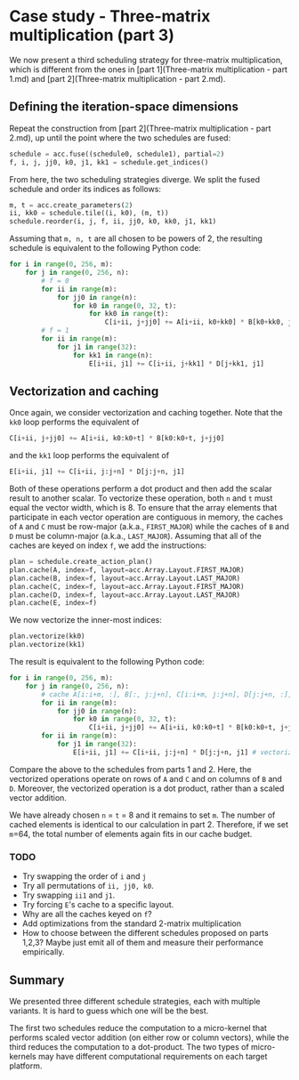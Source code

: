[//]: # (Project: Accera)
[//]: # (Version: 1.2.0)

# Case study - Three-matrix multiplication (part 3)
We now present a third scheduling strategy for three-matrix multiplication, which is different from the ones in [part 1](Three-matrix multiplication - part 1.md) and [part 2](Three-matrix multiplication - part 2.md).

## Defining the iteration-space dimensions
Repeat the construction from [part 2](Three-matrix multiplication - part 2.md), up until the point where the two schedules are fused:
```python
schedule = acc.fuse((schedule0, schedule1), partial=2)
f, i, j, jj0, k0, j1, kk1 = schedule.get_indices()
```
From here, the two scheduling strategies diverge. We split the fused schedule and order its indices as follows:
```python
m, t = acc.create_parameters(2)
ii, kk0 = schedule.tile((i, k0), (m, t))
schedule.reorder(i, j, f, ii, jj0, k0, kk0, j1, kk1)
```
Assuming that `m, n, t` are all chosen to be powers of 2, the resulting schedule is equivalent to the following Python code:
```python
for i in range(0, 256, m):
    for j in range(0, 256, n):
        # f = 0
        for ii in range(m):
            for jj0 in range(n):
                for k0 in range(0, 32, t):
                    for kk0 in range(t):
                        C[i+ii, j+jj0] += A[i+ii, k0+kk0] * B[k0+kk0, j+jj0]
        # f = 1
        for ii in range(m):
            for j1 in range(32):
                for kk1 in range(n):
                    E[i+ii, j1] += C[i+ii, j+kk1] * D[j+kk1, j1]
```

## Vectorization and caching
Once again, we consider vectorization and caching together. Note that the `kk0` loop performs the equivalent of
```python
C[i+ii, j+jj0] += A[i+ii, k0:k0+t] * B[k0:k0+t, j+jj0]
```
and the `kk1` loop performs the equivalent of
```python
E[i+ii, j1] += C[i+ii, j:j+n] * D[j:j+n, j1]
```
Both of these operations perform a dot product and then add the scalar result to another scalar. To vectorize these operation, both `n` and `t` must equal the vector width, which is 8. To ensure that the array elements that participate in each vector operation are contiguous in memory, the caches of `A` and `C` must be row-major (a.k.a., `FIRST_MAJOR`) while the caches of `B` and `D` must be column-major (a.k.a., `LAST_MAJOR`). Assuming that all of the caches are keyed on index `f`, we add the instructions:
```Python
plan = schedule.create_action_plan()
plan.cache(A, index=f, layout=acc.Array.Layout.FIRST_MAJOR)
plan.cache(B, index=f, layout=acc.Array.Layout.LAST_MAJOR)
plan.cache(C, index=f, layout=acc.Array.Layout.FIRST_MAJOR)
plan.cache(D, index=f, layout=acc.Array.Layout.LAST_MAJOR)
plan.cache(E, index=f)
```
We now vectorize the inner-most indices:
```python
plan.vectorize(kk0)
plan.vectorize(kk1)
```
The result is equivalent to the following Python code:
```python
for i in range(0, 256, m):
    for j in range(0, 256, n):
        # cache A[i:i+m, :], B[:, j:j+n], C[i:i+m, j:j+n], D[j:j+n, :], E[i:i+m, :]
        for ii in range(m):
            for jj0 in range(n):
                for k0 in range(0, 32, t):
                    C[i+ii, j+jj0] += A[i+ii, k0:k0+t] * B[k0:k0+t, j+jj0] # vectorized index kk0
        for ii in range(m):
            for j1 in range(32):
                E[i+ii, j1] += C[i+ii, j:j+n] * D[j:j+n, j1] # vectorized index kk1
```
Compare the above to the schedules from parts 1 and 2. Here, the vectorized operations operate on rows of `A` and `C` and on columns of `B` and `D`. Moreover, the vectorized operation is a dot product, rather than a scaled vector addition.

We have already chosen `n` = `t` = 8 and it remains to set `m`. The number of cached elements is identical to our calculation in part 2. Therefore, if we set `m`=64, the total number of elements again fits in our cache budget.

### TODO
* Try swapping the order of `i` and `j`
* Try all permutations of `ii, jj0, k0`.
* Try swapping `ii1` and `j1`.
* Try forcing `E`'s cache to a specific layout.
* Why are all the caches keyed on `f`?
* Add optimizations from the standard 2-matrix multiplication
* How to choose between the different schedules proposed on parts 1,2,3? Maybe just emit all of them and measure their performance empirically.

## Summary
We presented three different schedule strategies, each with multiple variants. It is hard to guess which one will be the best.

The first two schedules reduce the computation to a micro-kernel that performs scaled vector addition (on either row or column vectors), while the third reduces the computation to a dot-product. The two types of micro-kernels may have different computational requirements on each target platform.
